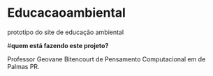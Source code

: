 # Educacaoambiental
prototipo do site de educação ambiental

#**quem está fazendo este projeto?**

Professor Geovane Bitencourt de Pensamento Computacional em de Palmas PR.
